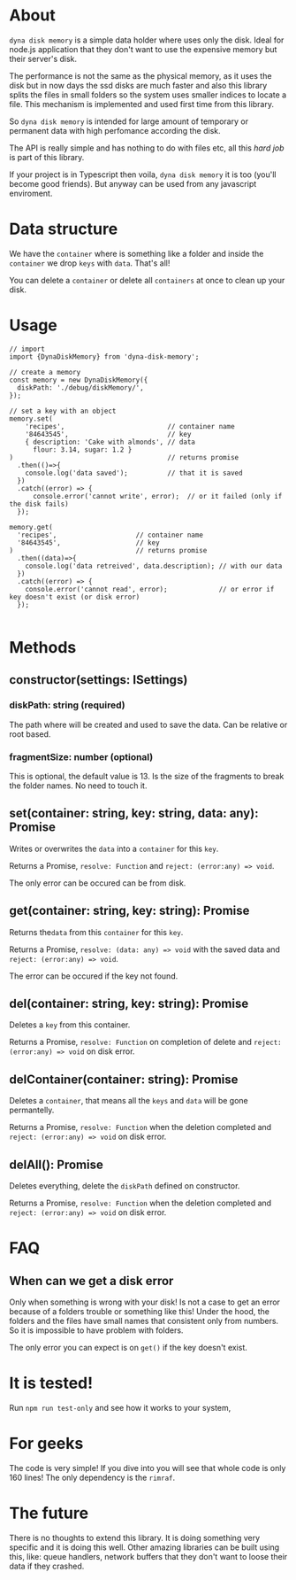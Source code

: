 # About

`dyna disk memory` is a simple data holder where uses only the disk. Ideal for node.js application that they don't want to use the expensive memory but their server's disk. 

The performance is not the same as the physical memory, as it uses the disk but in now days the ssd disks are much faster and also this library splits the files in small folders so the system uses smaller indices to locate a file. This mechanism is implemented and used first time from this library.

So `dyna disk memory` is intended for large amount of temporary or permanent data with high perfomance according the disk.

The API is really simple and has nothing to do with files etc, all this _hard job_ is part of this library.

If your project is in Typescript then voila, `dyna disk memory` it is too (you'll become good friends). But anyway can be used from any javascript enviroment.

# Data structure

We have the `container` where is something like a folder and inside the `container` we drop `keys` with `data`. That's all!

You can delete a `container` or delete all `containers` at once to clean up your disk.  

# Usage

```
// import
import {DynaDiskMemory} from 'dyna-disk-memory'; 

// create a memory
const memory = new DynaDiskMemory({
  diskPath: './debug/diskMemory/',
});

// set a key with an object
memory.set(
    'recipes',                          // container name 
    '84643545',                         // key
    { description: 'Cake with almonds',	// data
      flour: 3.14, sugar: 1.2 }	
)                                       // returns promise
  .then(()=>{
    console.log('data saved');          // that it is saved 
  })
  .catch((error) => {
      console.error('cannot write', error);  // or it failed (only if the disk fails)
  });
  
memory.get(
  'recipes',                    // container name
  '84643545',                   // key
)                               // returns promise
  .then((data)=>{
    console.log('data retreived', data.description); // with our data
  })
  .catch((error) => {
    console.error('cannot read', error);             // or error if key doesn't exist (or disk error)
  });


```

# Methods

## constructor(settings: ISettings)

### diskPath: string (required)

The path where will be created and used to save the data. Can be relative or root based.

### fragmentSize: number (optional)

This is optional, the default value is 13. Is the size of the fragments to break the folder names. No need to touch it.

## set(container: string, key: string, data: any): Promise<undefined>

Writes or overwrites the `data` into a `container` for this `key`.

Returns a Promise, `resolve: Function` and `reject: (error:any) => void`.

The only error can be occured can be from disk.

## get(container: string, key: string): Promise<any>

Returns the`data` from this `container` for this `key`.

Returns a Promise, `resolve: (data: any) => void` with the saved data and `reject: (error:any) => void`.

The error can be occured if the key not found.

## del(container: string, key: string): Promise<any>

Deletes a `key` from this container.

Returns a Promise, `resolve: Function` on completion of delete and `reject: (error:any) => void` on disk error.

## delContainer(container: string): Promise<undefined>

Deletes a `container`, that means all the `keys` and `data` will be gone permantelly.

Returns a Promise, `resolve: Function` when the deletion completed and `reject: (error:any) => void` on disk error.

## delAll(): Promise<undefined>

Deletes everything, delete the `diskPath` defined on constructor.

Returns a Promise, `resolve: Function` when the deletion completed and `reject: (error:any) => void` on disk error.

# FAQ

## When can we get a disk error

Only when something is wrong with your disk! Is not a case to get an error because of a folders trouble or something like this! Under the hood, the folders and the files have small names that consistent only from numbers. So it is impossible to have problem with folders.

The only error you can expect is on `get()` if the key doesn't exist.

# It is tested!

Run `npm run test-only` and see how it works to your system, 

# For geeks

The code is very simple! If you dive into you will see that whole code is only 160 lines! The only dependency is the `rimraf`.

# The future

There is no thoughts to extend this library. It is doing something very specific and it is doing this well. Other amazing libraries can be built using this, like: queue handlers, network buffers that they don't want to loose their data if they crashed. 


